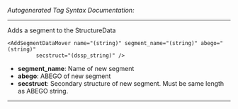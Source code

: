 _Autogenerated Tag Syntax Documentation:_

---
Adds a segment to the StructureData

```
<AddSegmentDataMover name="(string)" segment_name="(string)" abego="(string)"
         secstruct="(dssp_string)" />
```

-   **segment_name**: Name of new segment
-   **abego**: ABEGO of new segment
-   **secstruct**: Secondary structure of new segment. Must be same length as ABEGO string.

---
